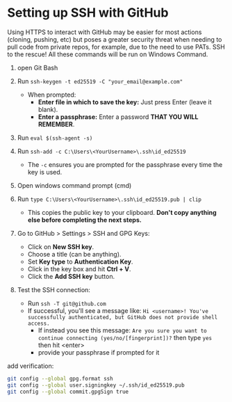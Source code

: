 # Setting up SSH  with GitHub

Using HTTPS to interact with GitHub may be easier for most actions (cloning, pushing, etc) but poses a greater security threat when needing to pull code from private repos, for example, due to the need to use PATs. SSH to the rescue! All these commands will be run on Windows Command.

1. open Git Bash

2. Run `ssh-keygen -t ed25519 -C "your_email@example.com"`
   - When prompted:
     - **Enter file in which to save the key:** Just press Enter (leave it blank).
     - **Enter a passphrase:** Enter a password **THAT YOU WILL REMEMBER**.

3. Run `eval $(ssh-agent -s)`

4. Run `ssh-add -c C:\Users\<YourUsername>\.ssh\id_ed25519`
   - The `-c` ensures you are prompted for the passphrase every time the key is used.

5. Open windows command prompt (cmd)

6. Run `type C:\Users\<YourUsername>\.ssh\id_ed25519.pub | clip`
   - This copies the public key to your clipboard. **Don't copy anything else before completing the next steps.**

7. Go to GitHub > Settings > SSH and GPG Keys:
   - Click on **New SSH key**.
   - Choose a title (can be anything).
   - Set **Key type** to **Authentication Key**.
   - Click in the key box and hit **Ctrl + V**.
   - Click the **Add SSH key** button.

8. Test the SSH connection:
   - Run `ssh -T git@github.com`
   - If successful, you'll see a message like:
     `Hi <username>! You've successfully authenticated, but GitHub does not provide shell access.`
      - If instead you see this message:
         `Are you sure you want to continue connecting (yes/no/[fingerprint])?` then type `yes` then hit \<enter>
      - provide your passphrase if prompted for it

add verification:

``` bash
git config --global gpg.format ssh
git config --global user.signingkey ~/.ssh/id_ed25519.pub
git config --global commit.gpgSign true
```
